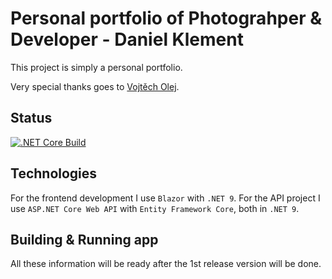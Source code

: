 # Personal portfolio of Photograhper & Developer - Daniel Klement
This project is simply a personal portfolio.

Very special thanks goes to [Vojtěch Olej](https://github.com/ArcasCZ/).

## Status
[![.NET Core Build](https://github.com/musakai/Daniel-Klement---Personal-Portfolio/actions/workflows/build.yml/badge.svg)](https://github.com/musakai/Daniel-Klement---Personal-Portfolio/actions/workflows/build.yml)

## Technologies
For the frontend development I use `Blazor` with `.NET 9`. For the API project I use `ASP.NET Core Web API` with `Entity Framework Core`, both in `.NET 9`. 

## Building & Running app
All these information will be ready after the 1st release version will be done.
